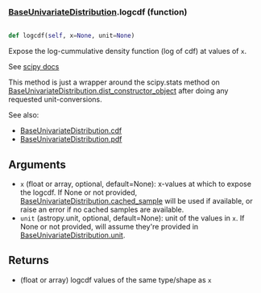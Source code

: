 ### [BaseUnivariateDistribution](BaseUnivariateDistribution.md).logcdf (function)


```py

def logcdf(self, x=None, unit=None)

```



Expose the log-cummulative density function (log of cdf) at values of `x`.

See [scipy docs](https://docs.scipy.org/doc/scipy/reference/generated/scipy.stats.rv_continuous.logcdf.html)

This method is just a wrapper around the scipy.stats method on
[BaseUnivariateDistribution.dist_constructor_object](BaseUnivariateDistribution.dist_constructor_object.md) after doing any requested unit-conversions.

See also:

* [BaseUnivariateDistribution.cdf](BaseUnivariateDistribution.cdf.md)
* [BaseUnivariateDistribution.pdf](BaseUnivariateDistribution.pdf.md)

Arguments
----------
* `x` (float or array, optional, default=None): x-values at which to
    expose the logcdf.  If None or not provided, [BaseUnivariateDistribution.cached_sample](BaseUnivariateDistribution.cached_sample.md)
    will be used if available, or raise an error if no cached samples
    are available.
* `unit` (astropy.unit, optional, default=None): unit of the values
    in `x`.  If None or not provided, will assume they're provided in
    [BaseUnivariateDistribution.unit](BaseUnivariateDistribution.unit.md).

Returns
---------
* (float or array) logcdf values of the same type/shape as `x`

